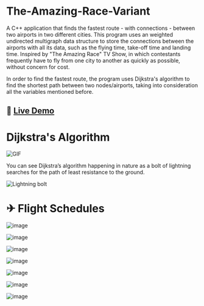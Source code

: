 # The-Amazing-Race-Variant

A C++ application that finds the fastest route - with connections - between two airports in two different cities. This program uses an weighted undirected multigraph data structure to store the connections between the airports with all its data, such as the flying time, take-off time and landing time. Inspired by "The Amazing Race" TV Show, in which contestants frequently have to fly from one city to another as quickly as possible, without concern for cost.

In order to find the fastest route, the program uses Dijkstra's algorithm to find the shortest path between two nodes/airports, taking into consideration all the variables mentioned before.

## 🧪 [Live Demo](https://replit.com/@icaroryan/The-Amazing-Race-Demo?v=1)

#  Dijkstra's Algorithm
![GIF](https://gifimage.net/wp-content/uploads/2018/11/dijkstra-gif-7.gif) <br/>

You can see Dijkstra’s algorithm happening in nature as a bolt of lightning searches for the path of least resistance to the ground.

![Lightning bolt](https://user-images.githubusercontent.com/50868010/150703764-94b33477-55a6-448e-be8d-4f924dd3c401.gif)




# ✈ Flight Schedules

![image](https://user-images.githubusercontent.com/50868010/149252749-0da48879-4683-4851-9e5b-88bee0996cd6.png)

![image](https://user-images.githubusercontent.com/50868010/149252771-24a0a644-42fb-4869-9854-47e49a532a21.png)

![image](https://user-images.githubusercontent.com/50868010/149252797-c681cd6c-d09f-402c-85af-e1e358bf8367.png)

![image](https://user-images.githubusercontent.com/50868010/149252815-290e9763-241a-493f-b3da-ac96c7c7df76.png)

![image](https://user-images.githubusercontent.com/50868010/149252830-1bac7ddf-b89b-4d69-9461-01d1d12f5fd2.png)

![image](https://user-images.githubusercontent.com/50868010/149253073-c493890f-05a0-4e9f-8569-c7329c60b5ab.png)

![image](https://user-images.githubusercontent.com/50868010/149253179-f5926606-52e7-4cb7-8852-f5a4990c7327.png)
